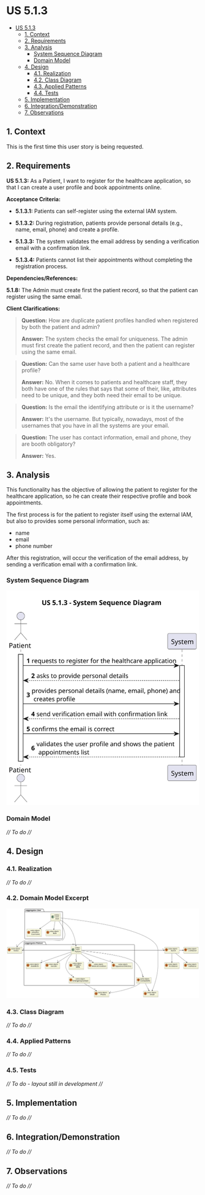 # US 5.1.3

<!-- TOC -->
* [US 5.1.3](#us-513)
  * [1. Context](#1-context)
  * [2. Requirements](#2-requirements)
  * [3. Analysis](#3-analysis)
    * [System Sequence Diagram](#system-sequence-diagram)
    * [Domain Model](#domain-model)
  * [4. Design](#4-design)
    * [4.1. Realization](#41-realization)
    * [4.2. Class Diagram](#42-class-diagram)
    * [4.3. Applied Patterns](#43-applied-patterns)
    * [4.4. Tests](#44-tests)
  * [5. Implementation](#5-implementation)
  * [6. Integration/Demonstration](#6-integrationdemonstration)
  * [7. Observations](#7-observations)
<!-- TOC -->


## 1. Context

This is the first time this user story is being requested.

## 2. Requirements

**US 5.1.3:** As a Patient, I want to register for the healthcare application, so that I can create a user profile and
book appointments online.

**Acceptance Criteria:**

- **5.1.3.1:** Patients can self-register using the external IAM system.

- **5.1.3.2:** During registration, patients provide personal details (e.g., name, email, phone) and create a profile.

- **5.1.3.3:** The system validates the email address by sending a verification email with a confirmation link.

- **5.1.3.4:** Patients cannot list their appointments without completing the registration process.

**Dependencies/References:**

**5.1.8:** The Admin must create first the patient record, so that the patient can register using the same email.

**Client Clarifications:**

> **Question:** How are duplicate patient profiles handled when registered by both the patient and admin?
>
> **Answer:** The system checks the email for uniqueness. The admin must first create the patient record, and then the
> patient can register using the same email.

> **Question:** Can the same user have both a patient and a healthcare profile?
>
> **Answer:** No. When it comes to patients and healthcare staff, they both have one of the rules that says that some of
> their, like, attributes need to be unique, and they both need their email to be unique.

> **Question:** Is the email the identifying attribute or is it the username?
>
> **Answer:** It's the username. But typically, nowadays, most of the usernames that you have in all the systems are your
> email.

> **Question:** The user has contact information, email and phone, they are booth obligatory?
>
> **Answer:** Yes.

## 3. Analysis

This functionality has the objective of allowing the patient to register for the healthcare application, so he can create
their respective profile and book appointments.

The first process is for the patient to register itself using the external IAM, but also to provides some personal 
information, such as:
- name
- email
- phone number

After this registration, will occur the verification of the email address, by sending a verification email with a 
confirmation link.


### System Sequence Diagram

![us-5.1.3-ssd.svg](diagrams/ssd/us-5.1.3-ssd.svg)

### Domain Model

_// To do //_

## 4. Design

### 4.1. Realization

_// To do //_

### 4.2. Domain Model Excerpt

![Domain Model Excerpt](Diagrams\Domain-Model\domain-model-excerpt.svg)

### 4.3. Class Diagram

_// To do //_

### 4.4. Applied Patterns

_// To do //_

### 4.5. Tests

_// To do - layout still in development //_ 



## 5. Implementation

_// To do //_

## 6. Integration/Demonstration

_// To do //_

## 7. Observations

_// To do //_